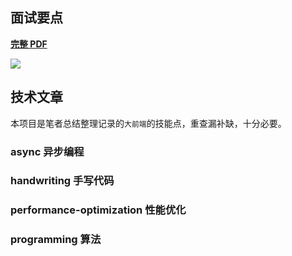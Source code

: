 ## 面试要点

[**完整 PDF**](https://github.com/yayxs/web-interview-questions/blob/master/interview-questions.pdf)

![](https://ftp.bmp.ovh/imgs/2019/11/b9334bab49fa3323.png)

## 技术文章

本项目是笔者总结整理记录的`大前端`的技能点，重查漏补缺，十分必要。

### async 异步编程

### handwriting 手写代码

### performance-optimization 性能优化

### programming 算法



